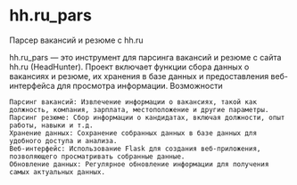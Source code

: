 # hh.ru_pars
Парсер вакансий и резюме с hh.ru

hh.ru_pars — это инструмент для парсинга вакансий и резюме с сайта hh.ru (HeadHunter). Проект включает функции сбора данных о вакансиях и резюме, их хранения в базе данных и предоставления веб-интерфейса для просмотра информации.
Возможности

    Парсинг вакансий: Извлечение информации о вакансиях, такой как должность, компания, зарплата, местоположение и другие параметры.
    Парсинг резюме: Сбор информации о кандидатах, включая должности, опыт работы, навыки и т.д.
    Хранение данных: Сохранение собранных данных в базе данных для удобного доступа и анализа.
    Веб-интерфейс: Использование Flask для создания веб-приложения, позволяющего просматривать собранные данные.
    Обновление данных: Регулярное обновление информации для получения самых актуальных данных.

